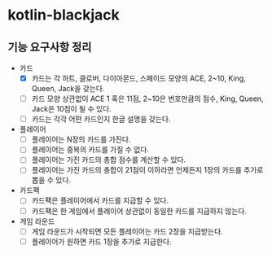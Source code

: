 # kotlin-blackjack

## 기능 요구사항 정리

- 카드
  - [x] 카드는 각 하트, 클로버, 다이아몬드, 스페이드 모양의 ACE, 2~10, King, Queen, Jack을 갖는다.
  - [ ] 카드 모양 상관없이 ACE 1 혹은 11점, 2~10은 번호만큼의 점수, King, Queen, Jack은 10점이 될 수 있다.
  - [ ] 카드는 각각 어떤 카드인지 한글 설명을 갖는다.
- 플레이어
  - [ ] 플레이어는 N장의 카드를 가진다.
  - [ ] 플레이어는 중복의 카드를 가질 수 없다.
  - [ ] 플레이어는 가진 카드의 총합 점수를 계산할 수 있다.
  - [ ] 플레이어는 가진 카드의 총합이 21점이 이하라면 언제든지 1장의 카드를 추가로 뽑을 수 있다.
- 카드팩
  - [ ] 카드팩은 플레이어에서 카드를 지급할 수 있다.
  - [ ] 카드팩은 한 게임에서 플레이어 상관없이 동일한 카드를 지급하지 않는다.
- 게임 라운드
  - [ ] 게임 라운드가 시작되면 모든 플레이어는 카드 2장을 지급받는다.
  - [ ] 플레이어가 원하면 카드 1장을 추가로 지급한다.
